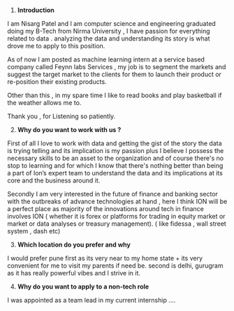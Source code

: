
1. **Introduction** 

I am Nisarg Patel and I am computer science and engineering graduated doing my B-Tech from Nirma University , I have passion for everything related to data . analyzing the data and understanding its story is what drove me to apply to this position.

As of now I am posted as machine learning intern at a service based company called Feynn labs Services , my job is to segment the markets and suggest the target market to the clients for them to launch their product or re-position their existing products.

Other than this , in my spare time I like to read books and play basketball if the weather allows me to.

Thank you , for Listening so patiently.

2. **Why do you want to work with us ?** 

First of all I love to work with data and getting the gist of the story the data is trying telling and its implication is my passion plus  I believe I possess the necessary skills to be an asset to the organization and of course there's no stop to learning and for which I know that there's nothing better than being a part of Ion’s expert team to understand the data and its implications at its core and the business around it.

Secondly I am very interested in the future of finance and banking sector with the outbreaks of advance technologies at hand , here I think ION will be a perfect place as majority of the innovations around tech in finance involves ION ( whether it is forex or platforms for trading in equity market or market or data analyses or treasury management). ( like fidessa , wall street system , dash etc)

3. **Which location do you prefer and why**

I would prefer pune first as its very near to my home state + its very convenient for me to visit my parents if need be. second is delhi, gurugram as it has really powerful vibes and I strive in it.

4. **Why do you want to apply to a non-tech role** 

I was appointed as a team lead in my current internship ....




